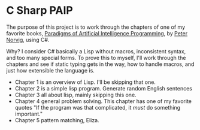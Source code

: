 C Sharp PAIP
============

The purpose of this project is to work through the chapters of one of my
favorite books, [Paradigms of Artificial Intelligence Programming](http://norvig.com/paip.html),
by [Peter Norvig](http://norvig.com/), using C#.

Why?  I consider C# basically a Lisp without macros, inconsistent syntax, and
too many special forms.  To prove this to myself, I'll work through the
chapters and see if static typing gets in the way, how to handle macros, and
just how extensible the language is.

- Chapter 1 is an overview of Lisp.  I'll be skipping that one.
- Chapter 2 is a simple lisp program.  Generate random English sentences 
- Chapter 3 all about lisp, mainly skipping this one.
- Chapter 4 general problem solving.  This chapter has one of my favorite quotes "If the program was that complicated, it *must* do something important." 
- Chapter 5 pattern matching, Eliza.
